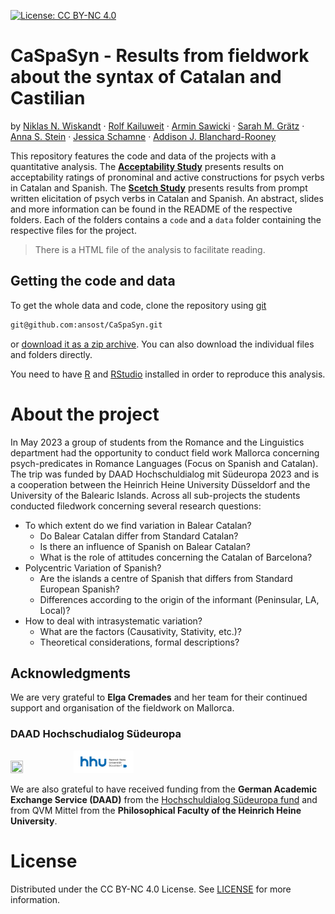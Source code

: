 [![License: CC BY-NC 4.0](https://licensebuttons.net/l/by-nc/4.0/80x15.png)](https://creativecommons.org/licenses/by-nc/4.0/)

# CaSpaSyn - Results from fieldwork about the syntax of Catalan and Castilian
  by 
    <a href="https://orcid.org/0000-0002-6374-1506">Niklas N. Wiskandt</a>
    ·
    <a href="https://orcid.org/0000-0002-8795-2121">Rolf Kailuweit</a>
    ·
    <a href="mailto:armin.saw@gmail.com">Armin Sawicki</a>
    ·
    <a href="mailto:sarah.m.graetz@gmail.com">Sarah M. Grätz</a>
    ·
    <a href="https://ansost.github.io">Anna S. Stein</a>
    ·
    <a href="https://de.linkedin.com/in/jessica-schamne-06334b212">Jessica Schamne</a>
    ·
    <a href="https://de.linkedin.com/in/addison-j-blanchard-rooney/de">Addison J. Blanchard-Rooney</a>

<!-- TABLE OF CONTENTS 
<details>
  <summary>Table of Contents</summary>
  <ol>
    <li>
      <a href="#about-the-project">About The Project</a>
      <a href="#getting-started">Getting Started</a>
      <ul>
        <li><a href="#prerequisites">Prerequisites</a></li>
        <li><a href="#installation">Installation</a></li>
        <li><a href="#usage">Usage</a></li>
      </ul>
    </li>
    <li><a href="#license">License</a></li>
    <li><a href="#citation">Citation</a></li>
    <li><a href="#acknowledgments">Acknowledgments</a></li>
  </ol>
</details>-->


This repository features the code and data of the projects with a quantitative analysis. The [**Acceptability Study**](https://github.com/ansost/CaSpaSyn/tree/b68816d030e458fb4fe3a9fa65e3677559b944bf/acceptability_study) presents results on acceptability ratings of pronominal and active constructions for psych verbs in Catalan and Spanish. The [**Scetch Study**](https://github.com/ansost/CaSpaSyn/tree/b68816d030e458fb4fe3a9fa65e3677559b944bf/scetch_study) presents results from prompt written elicitation of psych verbs in Catalan and Spanish. An abstract, slides and more information can be found in the README of the respective folders.
Each of the folders contains a `code` and a `data` folder containing the respective files for the project. 
> There is a HTML file of the analysis to facilitate reading. 

## Getting the code and data
To get the whole data and code, clone the repository using [git](https://git-scm.com/)
```sh
git@github.com:ansost/CaSpaSyn.git
```
or [download it as a zip archive](https://github.com/ansost/CaSpaSyn/archive/refs/heads/main.zip).
You can also download the individual files and folders directly. 

You need to have [R](https://cran.r-project.org/) and [RStudio](https://posit.co/download/rstudio-desktop/) installed in order to reproduce this analysis. 

<!--## Citation
- Name, Name. Year. A cool title. In Proceedings of something, pagesx-x, place, country. Publisher.

```bibtex
@inproceedings{authors-etal-year-stichwort,
    title = "CaSpaSyn",
    author = "name1, name2",
    booktitle = "booktitle",
    month = month,
    year = "year",
    address = "place, country",
    publisher = "publisher",
    url = "url",
    doi = "doi",
    pages = "pages",
}
```
-->

# About the project
In May 2023 a group of students from the Romance and the Linguistics department had the opportunity to conduct field work Mallorca concerning psych-predicates in Romance Languages (Focus on Spanish and Catalan). The trip was funded by DAAD Hochschuldialog mit Südeuropa 2023 and is a cooperation between the Heinrich Heine University Düsseldorf and the University of the Balearic Islands. Across all sub-projects the students conducted filedwork concerning several research questions: 
- To which extent do we find variation in Balear Catalan?
  - Do Balear Catalan differ from Standard Catalan?
  - Is there an influence of Spanish on Balear Catalan?
  - What is the role of attitudes concerning the Catalan of Barcelona?
- Polycentric Variation of Spanish?
  - Are the islands a centre of Spanish that differs from Standard European Spanish?
  - Differences according to the origin of the informant (Peninsular, LA, Local)?
- How to deal with intrasystematic variation?
  - What are the factors (Causativity, Stativity, etc.)?
  - Theoretical considerations, formal descriptions?

## Acknowledgments
We are very grateful to **Elga Cremades** and her team for their continued support and organisation of the fieldwork on Mallorca.

### DAAD Hochschudialog Südeuropa
<img src="https://static.daad.de/media/daad_de/der-daad/kommunikation-publikationen/daad_logo_suppl_de+en_h_basic_rgb.png" width=20% height=20%><img src="image.png" width=19% height=19%>

We are also grateful to have received funding from the **German Academic Exchange Service (DAAD)** from the <a href="https://www.w3schools.com](https://www2.daad.de/hochschulen/ausschreibungen/projekte/de/11342-foerderprogramme-finden/?s=1&projektid=57634887">Hochschuldialog Südeuropa fund</a> and from QVM Mittel from the **Philosophical Faculty of the Heinrich Heine University**.

# License
Distributed under the CC BY-NC 4.0 License. See [LICENSE](https://github.com/ansost/CaSpaSyn/blob/main/LICENSE) for more information.
